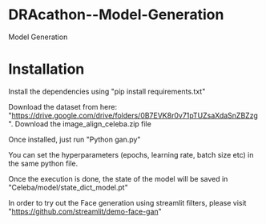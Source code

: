 # DRAcathon--Model-Generation
Model Generation

# Installation

Install the dependencies using "pip install requirements.txt"

Download the dataset from here: "https://drive.google.com/drive/folders/0B7EVK8r0v71pTUZsaXdaSnZBZzg". 
Download the image_align_celeba.zip file

Once installed, just run "Python gan.py"

You can set the hyperparameters (epochs, learning rate, batch size etc) in the same python file. 

Once the execution is done, the state of the model will be saved in "Celeba/model/state_dict_model.pt"

In order to try out the Face generation using streamlit filters, please visit "https://github.com/streamlit/demo-face-gan"
